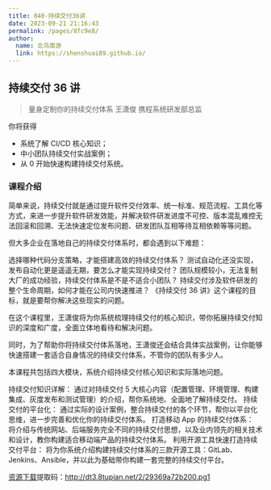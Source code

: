 ```yaml
---
title: 040-持续交付36讲
date: 2023-09-21 21:16:43
permalink: /pages/8fc9e8/
author:
  name: 北鸟南游
  link: https://shenshuai89.github.io/
---
```


## 持续交付 36 讲

> 量身定制你的持续交付体系
> 王潇俊 携程系统研发部总监

你将获得

- 系统了解 CI/CD 核心知识；
- 中小团队持续交付实战案例；
- 从 0 开始快速构建持续交付系统。

### 课程介绍

简单来说，持续交付就是通过提升软件交付效率、统一标准、规范流程、工具化等方式，来进一步提升软件研发效能，并解决软件研发进度不可控、版本混乱难控无法回滚和回溯、无法快速定位发布问题、研发团队互相等待互相依赖等等问题。

但大多企业在落地自己的持续交付体系时，都会遇到以下难题：

选择哪种代码分支策略，才能搭建高效的持续交付体系？
测试自动化还没实现，发布自动化更是遥遥无期，要怎么才能实现持续交付？
团队规模较小，无法复制大厂的成功经验，持续交付体系是不是不适合小团队？
持续交付涉及软件研发的整个生命周期，如何才能在公司内快速推进？
《持续交付 36 讲》这个课程的目标，就是要帮你解决这些现实的问题。

在这个课程里，王潇俊将为你系统梳理持续交付的核心知识，带你拓展持续交付知识的深度和广度，全面立体地看待和解决问题。

同时，为了帮助你将持续交付体系落地，王潇俊还会结合具体实战案例，让你能够快速搭建一套适合自身情况的持续交付体系，不管你的团队有多少人。

本课程共包括四大模块，系统介绍持续交付核心知识和实际落地问题。

持续交付知识详解： 通过对持续交付 5 大核心内容（配置管理、环境管理、构建集成、灰度发布和测试管理）的介绍，帮你系统地、全面地了解持续交付。
持续交付的平台化： 通过实际的设计案例，整合持续交付的各个环节，帮你以平台化思维，进一步完善和优化你的持续交付体系。
打造移动 App 的持续交付体系： 将介绍与传统网站、后端服务完全不同的持续交付思想，以及业内领先的相关技术和设计，教你构建适合移动端产品的持续交付体系。
利用开源工具快速打造持续交付平台： 将为你系统介绍构建持续交付体系的三款开源工具：GitLab、Jenkins、Ansible，并以此为基础带你构建一套完整的持续交付平台。

[资源下载](https://pan.baidu.com/s/1I3kvMYxKzp9DjbroWMNyGw)提取码：http://dt3.8tupian.net/2/29369a72b200.pg1
